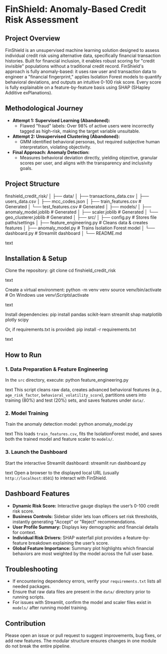 # FinShield: Anomaly-Based Credit Risk Assessment

## Project Overview
FinShield is an unsupervised machine learning solution designed to assess individual credit risk using alternative data, specifically financial transaction histories. Built for financial inclusion, it enables robust scoring for "credit invisible" populations without a traditional credit record. FinShield's approach is fully anomaly-based: it uses raw user and transaction data to engineer a "financial fingerprint," applies Isolation Forest models to quantify behavioral deviations, and outputs an intuitive 0-100 risk score. Every score is fully explainable on a feature-by-feature basis using SHAP (SHapley Additive exPlanations).

## Methodological Journey
- **Attempt 1: Supervised Learning (Abandoned):**
  - Flawed "fraud" labels: Over 98% of active users were incorrectly tagged as high-risk, making the target variable unsuitable.
- **Attempt 2: Unsupervised Clustering (Abandoned):**
  - GMM identified behavioral personas, but required subjective human interpretation, violating objectivity.
- **Final Approach: Anomaly Detection:**
  - Measures behavioral deviation directly, yielding objective, granular scores per user, and aligns with the transparency and inclusivity goals.

## Project Structure
finshield_credit_risk/
│
├── data/
│ ├── transactions_data.csv
│ ├── users_data.csv
│ ├── mcc_codes.json
│ ├── train_features.csv # Generated
│ └── test_features.csv # Generated
│
├── models/
│ ├── anomaly_model.joblib # Generated
│ ├── scaler.joblib # Generated
│ └── geo_clusterer.joblib # Generated
│
├── src/
│ ├── config.py # Stores file paths/settings
│ ├── feature_engineering.py # Cleans data & creates features
│ ├── anomaly_model.py # Trains Isolation Forest model
│ └── dashboard.py # Streamlit dashboard
│
└── README.md

text

## Installation & Setup

Clone the repository:
git clone <your-repo-url>
cd finshield_credit_risk

text

Create a virtual environment:
python -m venv venv
source venv/bin/activate # On Windows use venv\Scripts\activate

text

Install dependencies:
pip install pandas scikit-learn streamlit shap matplotlib plotly scipy

Or, if requirements.txt is provided:
pip install -r requirements.txt

text

## How to Run

### 1. Data Preparation & Feature Engineering
In the `src` directory, execute:
python feature_engineering.py

text
This script cleans raw data, creates advanced behavioral features (e.g., `age_risk_factor`, `behavioral_volatility_score`), partitions users into training (80%) and test (20%) sets, and saves features under `data/`.

### 2. Model Training
Train the anomaly detection model:
python anomaly_model.py

text
This loads `train_features.csv`, fits the IsolationForest model, and saves both the trained model and feature scaler to `models/`.

### 3. Launch the Dashboard
Start the interactive Streamlit dashboard:
streamlit run dashboard.py

text
Open a browser to the displayed local URL (usually `http://localhost:8501`) to interact with FinShield.

## Dashboard Features

- **Dynamic Risk Score:** Interactive gauge displays the user’s 0-100 credit risk score.
- **Business Controls:** Sidebar slider lets loan officers set risk thresholds, instantly generating "Accept" or "Reject" recommendations.
- **User Profile Summary:** Displays key demographic and financial details for context.
- **Individual Risk Drivers:** SHAP waterfall plot provides a feature-by-feature breakdown explaining the user’s score.
- **Global Feature Importance:** Summary plot highlights which financial behaviors are most weighted by the model across the full user base.

## Troubleshooting

- If encountering dependency errors, verify your `requirements.txt` lists all needed packages.
- Ensure that raw data files are present in the `data/` directory prior to running scripts.
- For issues with Streamlit, confirm the model and scaler files exist in `models/` after running model training.

## Contribution

Please open an issue or pull request to suggest improvements, bug fixes, or add new features. The modular structure ensures changes in one module do not break the entire pipeline.